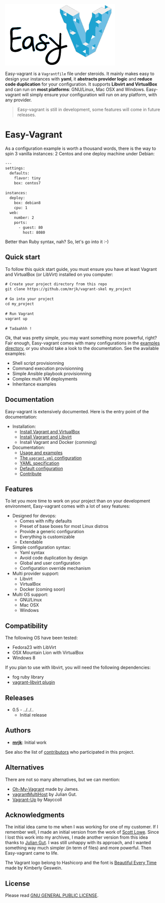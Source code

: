 ![Easy-vagrant logo](docs/logo.png)

Easy-vagrant is a ``Vagrantfile`` file under steroids. It mainly makes easy to design your instances with **yaml**, it **abstracts provider logic** and **reduce code duplication** for your configuration. It supports **Libvirt and VirtualBox** and can run on **most platforms**: GNU/Linux, Mac OSX and Windows. Easy-vagrant will simply ensure your configuration will run on any platform, with any provider.  


> Easy-vagrant is still in development, some features will come in future releases.


# Easy-Vagrant

As a configuration example is worth a thousand words, there is the way to spin 3 vanilla instances: 2 Centos and one deploy machine under Debian:

```
---
settings:
  defaults:
    flavor: tiny
    box: centos7

instances:
  deploy:
    box: debian8
    cpu: 1
  web:
    number: 2
    ports:
      - guest: 80
        host: 8080
```
Better than Ruby syntax, nah? So, let's go into it :-)


## Quick start
To follow this quick start guide, you must ensure you have at least Vagrant and VirtualBox (or LibVirt) installed on you computer:

```
# Create your project directory from this repo
git clone https://github.com/mrjk/vagrant-skel my_project

# Go into your project
cd my_project

# Run Vagrant
vagrant up

# Tadaahhh !
```
Ok, that was pretty simple, you may want something more powerful, right? Fair enough, Easy-vagrant comes with many configurations in the [examples directory](docs/examples), or you should take a look to the documentation. See the available examples:

* Shell script provisionning
* Command execution provisionning
* Simple Ansible playbook provisionning
* Complex multi VM deployments
* Inheritance examples


## Documentation
Easy-vagrant is extensively documented. Here is the entry point of the documentation:

* Installation:
  * [Install Vagrant and VirtualBox](https://www.google.ca/search?q=How+to+install+vagrant+VirtualBox)
  * [Install Vagrant and Libvirt](https://www.google.ca/search?q=How+to+install+vagrant+libvirt)
  * Install Vagrant and Docker (comming)
* Documentation:
  * [Usage and examples](docs/usage.md)
  * [The ``vagrant.yml`` configuration](docs/configuration.md)
  * [YAML specification](docs/object_definitions.md)
  * [Default configuration](docs/default_configuration.md)
  * [Contribute](docs/developpers.md)

## Features
To let you more time to work on your project than on your development environment, Easy-vagrant comes with a lot of sexy features:

- Designed for devops:
  - Comes with nifty defaults
  - Preset of base boxes for most Linux distros
  - Provide a generic configuration
  - Everything is customizable
  - Extendable
- Simple configuration syntax:
  - Yaml syntax
  - Avoid code duplication by design
  - Global and user configuration
  - Configuration override mechanism
- Multi provider support:
  - Libvirt
  - VirtualBox
  - Docker (coming soon)
- Multi OS support:
  - GNU/Linux
  - Mac OSX
  - Windows


## Compatibility
The following OS have been tested:

- Fedora23 with LibVirt
- OSX Mountain Lion with VirtualBox
- Windows 8

If you plan to use with libvirt, you will need the following dependencies:

- fog ruby library
- [vagrant-libvirt plugin](https://github.com/vagrant-libvirt/vagrant-libvirt)


## Releases

- 0.5 - ../../..
  - Initial release

## Authors

* **[mrjk](http://jeznet.org)**: Initial work

See also the list of [contributors](https://github.com/mrjk/vagrant-skel/graphs/contributors) who participated in this project.


## Alternatives
There are not so many alternatives, but we can mention:

- [Oh-My-Vagrant](https://github.com/purpleidea/oh-my-vagrant) made by James.
- [vagrantMultiHost](https://github.com/juliangut/vagrantMultiHost ) by Julian Gut.
- [Vagrant-Up](https://github.com/Mayccoll/Vagrant-Up) by Mayccoll


## Acknowledgments
The initial idea came to me when I was working for one of my customer. If I remember well, I made an initial version from the work of [Scott Lowe](http://blog.scottlowe.org/2016/01/14/improved-way-yaml-vagrant/). Since I lost this work into my archives, I made another version from this idea thanks to [Julian Gut](http://juliangut.com/blog/configure-vagrant-hosts-yaml). I was still unhappy with its approach, and I wanted something way much simpler (in term of files) and more powerful. Then Easy-vagrant came to life.

The Vagrant logo belong to Hashicorp and the font is [Beautiful Every Time](http://www.fontspace.com/kimberly-geswein/beautiful-every-time) made by Kimberly Geswein.

## License

Please read [GNU GENERAL PUBLIC LICENSE](LICENSE).

